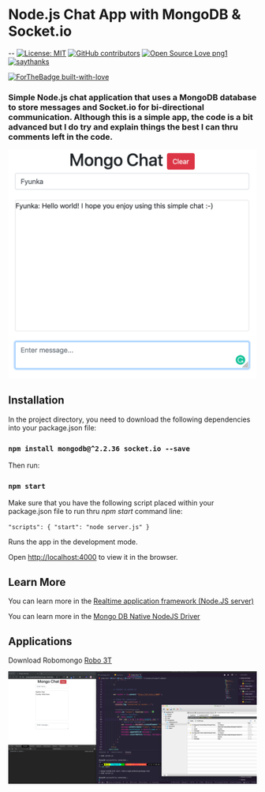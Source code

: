 # Node.js Chat App with MongoDB & Socket.io
--
[![License: MIT](https://img.shields.io/badge/License-MIT-yellow.svg)](https://opensource.org/licenses/MIT) [![GitHub contributors](https://img.shields.io/github/contributors/Naereen/StrapDown.js.svg)](https://GitHub.com/Naereen/StrapDown.js/graphs/contributors/) [![Open Source Love png1](https://badges.frapsoft.com/os/v1/open-source.png?v=103)](https://github.com/ellerbrock/open-source-badges/) [![saythanks](https://img.shields.io/badge/say-thanks-ff69b4.svg)](https://saythanks.io/to/kennethreitz)

[![ForTheBadge built-with-love](http://ForTheBadge.com/images/badges/built-with-love.svg)](https://GitHub.com/Naereen/)

### Simple Node.js chat application that uses a MongoDB database to store messages and Socket.io for bi-directional communication. Although this is a simple app, the code is a bit advanced but I do try and explain things the best I can thru comments left in the code. 

![](img/mongo-chat.png)

## Installation

In the project directory, you need to download the following dependencies into your package.json file:

### `npm install mongodb@^2.2.36 socket.io --save`

Then run:

### `npm start`

Make sure that you have the following script placed within your package.json file to run thru *npm start* command line:

` "scripts": {
    "start": "node server.js"
  }
  `

Runs the app in the development mode.

Open [http://localhost:4000](http://localhost:4000) to view it in the browser.

## Learn More

You can learn more in the [Realtime application framework (Node.JS server)](https://github.com/socketio/socket.io)

You can learn more in the [Mongo DB Native NodeJS Driver](https://github.com/mongodb/node-mongodb-native)

## Applications

Download Robomongo [Robo 3T](https://robomongo.org/)

![](img/code.png)